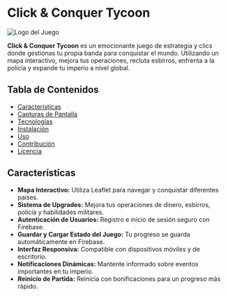 # Click & Conquer Tycoon

![Logo del Juego](assets/images/logo.png)

**Click & Conquer Tycoon** es un emocionante juego de estrategia y clics donde gestionas tu propia banda para conquistar el mundo. Utilizando un mapa interactivo, mejora tus operaciones, recluta esbirros, enfrenta a la policía y expande tu imperio a nivel global.

## Tabla de Contenidos

- [Características](#características)
- [Capturas de Pantalla](#capturas-de-pantalla)
- [Tecnologías](#tecnologías)
- [Instalación](#instalación)
- [Uso](#uso)
- [Contribución](#contribución)
- [Licencia](#licencia)

## Características

- **Mapa Interactivo:** Utiliza Leaflet para navegar y conquistar diferentes países.
- **Sistema de Upgrades:** Mejora tus operaciones de dinero, esbirros, policía y habilidades militares.
- **Autenticación de Usuarios:** Registro e inicio de sesión seguro con Firebase.
- **Guardar y Cargar Estado del Juego:** Tu progreso se guarda automáticamente en Firebase.
- **Interfaz Responsiva:** Compatible con dispositivos móviles y de escritorio.
- **Notificaciones Dinámicas:** Mantente informado sobre eventos importantes en tu imperio.
- **Reinicio de Partida:** Reinicia con bonificaciones para un progreso más rápido.
